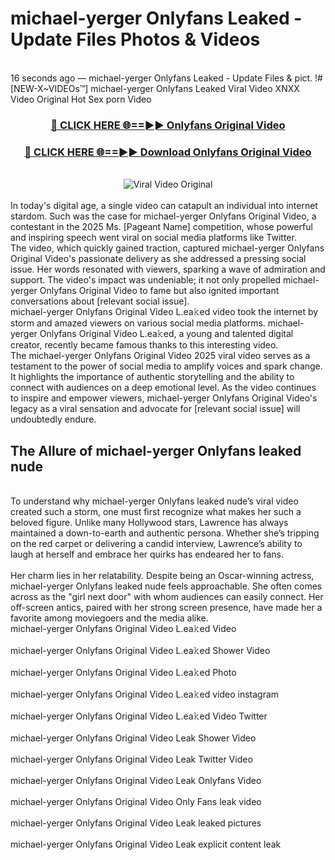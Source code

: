 # michael-yerger Onlyfans Leaked - Update Files Photos & Videos 
<br>
16 seconds ago — michael-yerger Onlyfans Leaked - Update Files & pict. !#[NEW-X~VIDEOs™] michael-yerger Onlyfans Leaked Viral Video XNXX Video Original Hot Sex porn Video
<br>
<div align="center">
<h3><a href="http://freeplayer.one?title=michael-yerger&ref=25OR" rel="nofollow">🔴 CLICK HERE 🌐==►► Onlyfans Original Video</a></h3>
<h3><a href="http://freeplayer.one?title=michael-yerger&ref=25OR" rel="nofollow">🔴 CLICK HERE 🌐==►► Download Onlyfans Original Video</a></h3>
<br>
<a href="http://freeplayer.one?title=michael-yerger&ref=25OR" rel="nofollow" data-target="animated-image.originalLink"><img src="https://i.ibb.co.com/xMMVF88/686577567.gif" alt="Viral Video Original" style="max-width: 100%; display: inline-block;" data-target="animated-image.originalImage"></a>
</div>
<br>
In today's digital age, a single video can catapult an individual into internet stardom. Such was the case for michael-yerger Onlyfans Original Video, a contestant in the 2025 Ms. [Pageant Name] competition, whose powerful and inspiring speech went viral on social media platforms like Twitter.
<br>
The video, which quickly gained traction, captured michael-yerger Onlyfans Original Video's passionate delivery as she addressed a pressing social issue. Her words resonated with viewers, sparking a wave of admiration and support. The video's impact was undeniable; it not only propelled michael-yerger Onlyfans Original Video to fame but also ignited important conversations about [relevant social issue].
<br>
michael-yerger Onlyfans Original Video L.ea𝚔ed video took the internet by storm and amazed viewers on various social media platforms. michael-yerger Onlyfans Original Video L.ea𝚔ed, a young and talented digital creator, recently became famous thanks to this interesting video.
<br>
The michael-yerger Onlyfans Original Video 2025 viral video serves as a testament to the power of social media to amplify voices and spark change. It highlights the importance of authentic storytelling and the ability to connect with audiences on a deep emotional level. As the video continues to inspire and empower viewers, michael-yerger Onlyfans Original Video's legacy as a viral sensation and advocate for [relevant social issue] will undoubtedly endure.
<br>
<h2>The Allure of michael-yerger Onlyfans leaked nude</h2>
<br>
To understand why michael-yerger Onlyfans leaked nude’s viral video created such a storm, one must first recognize what makes her such a beloved figure. Unlike many Hollywood stars, Lawrence has always maintained a down-to-earth and authentic persona. Whether she’s tripping on the red carpet or delivering a candid interview, Lawrence’s ability to laugh at herself and embrace her quirks has endeared her to fans.
<br><br>
Her charm lies in her relatability. Despite being an Oscar-winning actress, michael-yerger Onlyfans leaked nude feels approachable. She often comes across as the "girl next door" with whom audiences can easily connect. Her off-screen antics, paired with her strong screen presence, have made her a favorite among moviegoers and the media alike.
<br>
michael-yerger Onlyfans Original Video L.ea𝚔ed Video
<br><br>
michael-yerger Onlyfans Original Video L.ea𝚔ed Shower Video
<br><br>
michael-yerger Onlyfans Original Video L.ea𝚔ed Photo
<br><br>
michael-yerger Onlyfans Original Video L.ea𝚔ed video instagram
<br><br>
michael-yerger Onlyfans Original Video L.ea𝚔ed Video Twitter
<br><br>
michael-yerger Onlyfans Original Video Leak Shower Video
<br><br>
michael-yerger Onlyfans Original Video Leak Twitter Video
<br><br>
michael-yerger Onlyfans Original Video Leak Onlyfans Video
<br><br>
michael-yerger Onlyfans Original Video Only Fans leak video
<br><br>
michael-yerger Onlyfans Original Video Leak leaked pictures
<br><br>
michael-yerger Onlyfans Original Video Leak explicit content leak